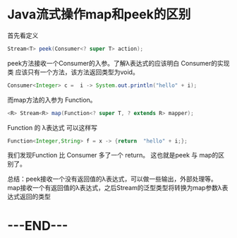 # Java流式操作map和peek的区别

首先看定义

```java
Stream<T> peek(Consumer<? super T> action);
```

peek方法接收一个Consumer的入参。了解λ表达式的应该明白 Consumer的实现类 应该只有一个方法，该方法返回类型为void。

```java
Consumer<Integer> c =  i -> System.out.println("hello" + i);
```

而map方法的入参为 Function。

```java
<R> Stream<R> map(Function<? super T, ? extends R> mapper);
```

Function 的 λ表达式 可以这样写

```java
Function<Integer,String> f = x -> {return  "hello" + i;};
```

我们发现Function 比 Consumer 多了一个 return。 
这也就是peek 与 map的区别了。

总结：peek接收一个没有返回值的λ表达式，可以做一些输出，外部处理等。map接收一个有返回值的λ表达式，之后Stream的泛型类型将转换为map参数λ表达式返回的类型

# ---END---
